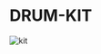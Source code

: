 # DRUM-KIT
![kit](https://user-images.githubusercontent.com/92670560/233048262-16e0b159-6f7a-4ac7-90dc-074f3dc6a666.png)
